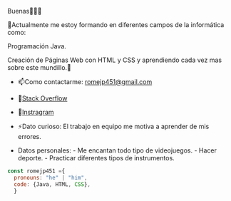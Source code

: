 Buenas👋👨‍💻

🔭Actualmente me estoy formando en diferentes campos de la informática como:

Programación Java.

Creación de Páginas Web con HTML y CSS y aprendiendo cada vez mas sobre este mundillo.🤔
- 📫Como contactarme: romejp451@gmail.com
- 🔎[Stack Overflow](https://stackoverflow.com/users/20449972/romejp451)
- 📱[Instragram](https://www.instagram.com/romejp_451/)
- ⚡Dato curioso: El trabajo en equipo me motiva a aprender de mis errores.
                    
 
 - Datos personales: - Me encantan todo tipo de videojuegos.
                     - Hacer deporte.
                     - Practicar diferentes tipos de instrumentos.
```js
const romejp451 ={
  pronouns: "he" | "him",
  code: {Java, HTML, CSS},
  }

  
